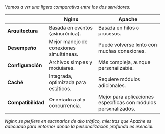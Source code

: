 
*Vamos a ver una ligera comparativa entre los dos servidores:*

|                    | **Nginx**                               | **Apache**                                                          |
| ------------------ | --------------------------------------- | ------------------------------------------------------------------- |
| **Arquitectura**   | Basada en eventos (asincrónica).        | Basada en hilos o procesos.                                         |
| **Desempeño**      | Mejor manejo de conexiones simultáneas. | Puede volverse lento con muchas conexiones.                         |
| **Configuración**  | Archivos simples y modulares.           | Más compleja, aunque personalizable.<br>                            |
| **Caché**          | Integrada, optimizada para estáticos.   | Requiere módulos adicionales.<br>                                   |
| **Compatibilidad** | Orientado a alta concurrencia.          | Mejor para aplicaciones específicas con módulos personalizados.<br> |

*Nginx se prefiere en escenarios de alto tráfico, mientras que Apache es adecuado para entornos donde la personalización profunda es esencial.*